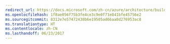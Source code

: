```yaml
---
redirect_url: https://docs.microsoft.com/zh-cn/azure/architecture/building-blocks/extending-templates/update-resource
ms.openlocfilehash: 1f8ae056f75b3fe4ce3c9e0f71e841bfe45756e2
ms.sourcegitcommit: 8312e7e57472438b6e19505ad66aa8d276953ac8
ms.translationtype: HT
ms.contentlocale: zh-CN
ms.lasthandoff: 06/23/2017
---
```

